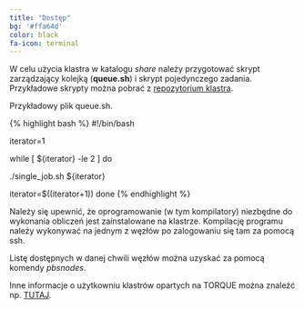 ```yaml
---
title: "Dostęp"
bg: '#ffa64d'
color: black
fa-icon: terminal
---
```


W celu użycia klastra w katalogu *share* należy przygotować skrypt zarządzający kolejką (**queue.sh**) i skrypt pojedynczego zadania. Przykładowe skrypty można pobrać z [repozytorium klastra](https://github.com/michbur/studencki-klaster-obliczeniowy/tree/master/projects/project000).

Przykładowy plik queue.sh.

{% highlight bash %} #!/bin/bash

iterator=1

while [ ${iterator} -le 2 ] do

./single_job.sh ${iterator}

iterator=$((iterator+1)) done {% endhighlight %}

Należy się upewnić, że oprogramowanie (w tym kompilatory) niezbędne do wykonania obliczeń jest zainstalowane na klastrze. Kompilację programu należy wykonywać na jednym z węzłów po zalogowaniu się tam za pomocą ssh.

Listę dostępnych w danej chwili węzłów można uzyskać za pomocą komendy *pbsnodes*.

Inne informacje o użytkowniu klastrów opartych na TORQUE można znaleźć np. [TUTAJ](http://qcd.phys.cmu.edu/QCDcluster/pbs/run_serial.html).

